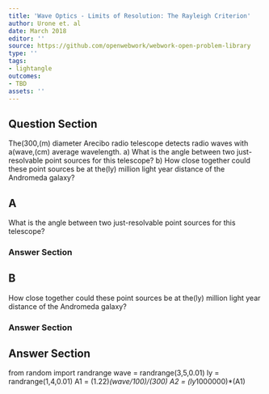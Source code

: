 ```yaml
---
title: 'Wave Optics - Limits of Resolution: The Rayleigh Criterion'
author: Urone et. al
date: March 2018
editor: ''
source: https://github.com/openwebwork/webwork-open-problem-library
type: ''
tags:
- lightangle
outcomes:
- TBD
assets: ''
---
```


## Question Section 

The(300,(m) diameter Arecibo radio telescope detects radio waves with a(wave,(cm) average wavelength.
a) What is the angle between two just-resolvable point sources for this telescope?
b) How close together could these point sources be at the(ly) million light year distance of the Andromeda galaxy?
## A
What is the angle between two just-resolvable point sources for this telescope?
### Answer Section
## B
How close together could these point sources be at the(ly) million light year distance of the Andromeda galaxy?
### Answer Section


## Answer Section

from random import randrange
wave = randrange(3,5,0.01)
ly = randrange(1,4,0.01)
A1 = (1.22)*(wave/100)/(300)
A2 = (ly*1000000)*(A1)